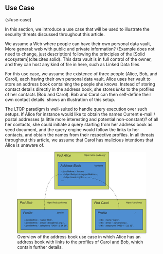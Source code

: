 ## Use Case
{:#use-case}

In this section, we introduce a use case
that will be used to illustrate the security threats discussed throughout this article.

We assume a Web where people can have their own personal data vault,
<span class="comment" data-author="RV">More general: web with public and private information? (Example does not need to change, just description)</span>
following the principles of the [Solid ecosystem](cite:cites solid).
This data vault is in full control of the owner,
and they can host any kind of file in here, such as Linked Data files.

For this use case, we assume the existence of three people (Alice, Bob, and Carol),
each having their own personal data vault.
Alice uses her vault to store an address book containing the people she knows.
Instead of storing contact details directly in the address book,
she stores _links_ to the profiles of her contacts (Bob and Carol).
Bob and Carol can then self-define their own contact details.
[](#figure-use-case) shows an illustration of this setup.

The LTQP paradigm is well-suited to handle query execution over such setups.
If Alice for instance would like to obtain the names <span class="comment" data-author="RV">Current e-mail / postal addresses (a little more interesting and potential non-constant)?</span> of all her contacts,
she could initiate a query starting from her address book as seed document,
and the query engine would follow the links to her contacts,
and obtain the names from their respective profiles.
In all threats throughout this article,
we assume that Carol has malicious intentions that Alice is unaware of.

<figure id="figure-use-case">
<img src="img/use-case.svg" alt="[Personal Address Book]" class="figure-width-twothird">
<figcaption markdown="block">
Overview of the address book use case
in which Alice has an address book with links to the profiles of Carol and Bob,
which contain further details.
</figcaption>
</figure>

